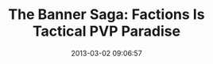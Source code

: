 ---
date: 2013-03-02 09:06:57
link:
  source: pocket
  source_url: https://getpocket.com
  text: 'The Banner Saga: Factions Is Tactical PVP Paradise'
  url: http://www.forbes.com/sites/danieltack/2013/03/01/the-banner-saga-factions-is-tactical-pvp-paradise/
slug: the-banner-saga-factions-is-tactical-pvp-paradise
source: pocket
title: 'The Banner Saga: Factions Is Tactical PVP Paradise'
---
